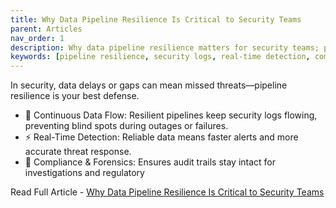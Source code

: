 ```yaml
---
title: Why Data Pipeline Resilience Is Critical to Security Teams
parent: Articles
nav_order: 1
description: Why data pipeline resilience matters for security teams; practical implications for alerts and compliance.
keywords: [pipeline resilience, security logs, real-time detection, compliance, audit trails]
---
```


In security, data delays or gaps can mean missed threats—pipeline resilience is your best defense.
- 🔄 Continuous Data Flow: Resilient pipelines keep security logs flowing, preventing blind spots during outages or failures.
- ⚡ Real-Time Detection: Reliable data means faster alerts and more accurate threat response.
- 🔐 Compliance & Forensics: Ensures audit trails stay intact for investigations and regulatory

Read Full Article - [Why Data Pipeline Resilience Is Critical to Security Teams](https://medium.com/@logfiend/why-data-pipeline-resilience-is-critical-to-security-teams-3866e54b1692)
